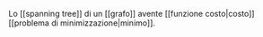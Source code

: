 Lo [[spanning tree]] di un [[grafo]] avente [[funzione costo|costo]] [[problema di minimizzazione|minimo]].
